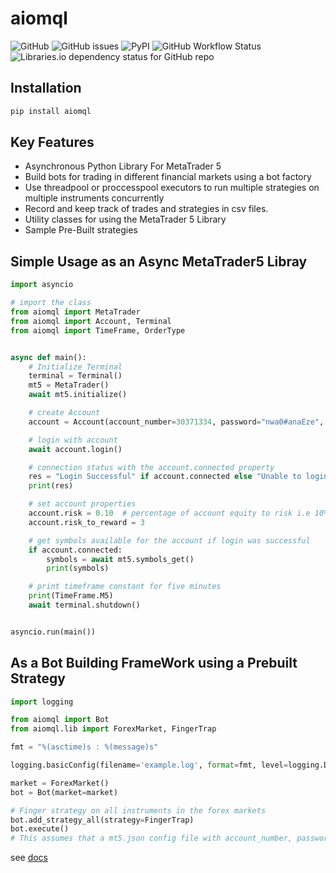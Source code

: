 # aiomql
![GitHub](https://img.shields.io/github/license/ichinga-samuel/aiomql?style=plastic)
![GitHub issues](https://img.shields.io/github/issues/ichinga-samuel/aiomql?style=plastic)
![PyPI](https://img.shields.io/pypi/v/aiomql)
![GitHub Workflow Status](https://img.shields.io/github/workflow/status/ichinga-samuel/aiomql/Push)
![Libraries.io dependency status for GitHub repo](https://img.shields.io/librariesio/github/ichinga-samuel/aiomql)

## Installation
```bash
pip install aiomql
```

## Key Features
- Asynchronous Python Library For MetaTrader 5
- Build bots for trading in different financial markets using a bot factory
- Use threadpool or proccesspool executors to run multiple strategies on multiple instruments concurrently
- Record and keep track of trades and strategies in csv files.
- Utility classes for using the MetaTrader 5 Library
- Sample Pre-Built strategies

## Simple Usage as an Async MetaTrader5 Libray
```python
import asyncio

# import the class
from aiomql import MetaTrader
from aiomql import Account, Terminal
from aiomql import TimeFrame, OrderType


async def main():
    # Initialize Terminal
    terminal = Terminal()
    mt5 = MetaTrader()
    await mt5.initialize()

    # create Account
    account = Account(account_number=30371334, password="nwa0#anaEze", server="Deriv-Demo")

    # login with account
    await account.login()

    # connection status with the account.connected property
    res = "Login Successful" if account.connected else "Unable to login into account"
    print(res)

    # set account properties
    account.risk = 0.10  # percentage of account equity to risk i.e 10%
    account.risk_to_reward = 3

    # get symbols available for the account if login was successful
    if account.connected:
        symbols = await mt5.symbols_get()
        print(symbols)

    # print timeframe constant for five minutes
    print(TimeFrame.M5)
    await terminal.shutdown()


asyncio.run(main())
```
## As a Bot Building FrameWork using a Prebuilt Strategy
```python
import logging

from aiomql import Bot
from aiomql.lib import ForexMarket, FingerTrap

fmt = "%(asctime)s : %(message)s"

logging.basicConfig(filename='example.log', format=fmt, level=logging.DEBUG)

market = ForexMarket()
bot = Bot(market=market)

# Finger strategy on all instruments in the forex markets
bot.add_strategy_all(strategy=FingerTrap)
bot.execute()
# This assumes that a mt5.json config file with account_number, password and server keys is available
```

see [docs](https://github.com/Ichinga-Samuel/aiomql/tree/master/docs)
